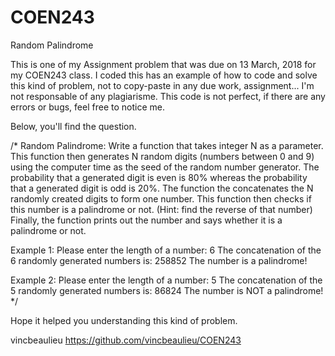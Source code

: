 # COEN243
Random Palindrome

This is one of my Assignment problem that was due on 13 March, 2018 for my COEN243 class.
I coded this has an example of how to code and solve this kind of problem,
not to copy-paste in any due work, assignment...
I'm not responsable of any plagiarisme.
This code is not perfect, if there are any errors or bugs, feel free to notice me.

Below, you'll find the question.

/*
Random Palindrome: Write a function that takes integer N as a parameter. This function then generates N random digits (numbers between 0 and 9) using the computer time as the seed of the random number generator.
The probability that a generated digit is even is 80% whereas the probability that a generated digit is odd is 20%.
The function the concatenates the N randomly created digits to form one number. This function then checks if this number is a palindrome or not. (Hint: find the reverse of that number)
Finally, the function prints out the number and says whether it is a palindrome or not.

Example 1:
Please enter the length of a number: 6
The concatenation of the 6 randomly generated numbers is: 258852
The number is a palindrome!

Example 2:
Please enter the length of a number: 5
The concatenation of the 5 randomly generated numbers is: 86824
The number is NOT a palindrome!
*/

Hope it helped you understanding this kind of problem.

vincbeaulieu
https://github.com/vincbeaulieu/COEN243
